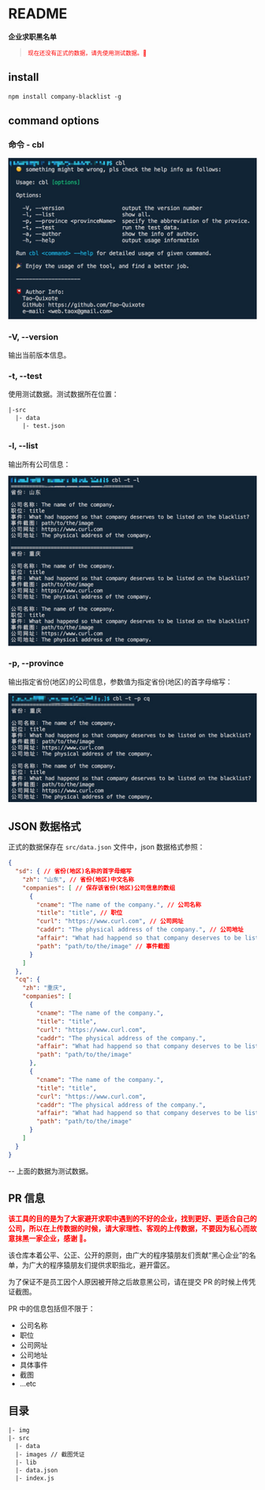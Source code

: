 # README

**企业求职黑名单**

> <small style="color: red;">现在还没有正式的数据，请先使用测试数据。🍖</small>

## install

```shell
npm install company-blacklist -g
```

## command options

### 命令 - cbl

![](./img/cmd.jpg)

### -V, --version

输出当前版本信息。

### -t, --test

使用测试数据。测试数据所在位置：

```
|-src
  |- data
    |- test.json
```

### -l, --list

输出所有公司信息：

![](./img/cmd-t-l.jpg)

### -p, --province

输出指定省份(地区)的公司信息，参数值为指定省份(地区)的首字母缩写：

![](./img/cmd-t-p.jpg)

## JSON 数据格式

正式的数据保存在 `src/data.json` 文件中，json 数据格式参照：

```json
{
  "sd": { // 省份(地区)名称的首字母缩写
    "zh": "山东", // 省份(地区)中文名称
    "companies": [ // 保存该省份(地区)公司信息的数组
      {
        "cname": "The name of the company.", // 公司名称
        "title": "title", // 职位
        "curl": "https://www.curl.com", // 公司网址
        "caddr": "The physical address of the company.", // 公司地址
        "affair": "What had happend so that company deserves to be listed on the blacklist?", // 导致该公司上榜的事件
        "path": "path/to/the/image" // 事件截图
      }
    ]
  },
  "cq": {
    "zh": "重庆",
    "companies": [
      {
        "cname": "The name of the company.",
        "title": "title",
        "curl": "https://www.curl.com",
        "caddr": "The physical address of the company.",
        "affair": "What had happend so that company deserves to be listed on the blacklist?",
        "path": "path/to/the/image"
      },
      {
        "cname": "The name of the company.",
        "title": "title",
        "curl": "https://www.curl.com",
        "caddr": "The physical address of the company.",
        "affair": "What had happend so that company deserves to be listed on the blacklist?",
        "path": "path/to/the/image"
      }
    ]
  }
}
```

-- 上面的数据为测试数据。

## PR 信息

**<span style="color: red;">该工具的目的是为了大家避开求职中遇到的不好的企业，找到更好、更适合自己的公司，所以在上传数据的时候，请大家理性、客观的上传数据，不要因为私心而故意抹黑一家企业，感谢 🙏。</span>**

该仓库本着公平、公正、公开的原则，由广大的程序猿朋友们贡献“黑心企业”的名单，为广大的程序猿朋友们提供求职指北，避开雷区。

为了保证不是员工因个人原因被开除之后故意黑公司，请在提交 PR 的时候上传凭证截图。

PR 中的信息包括但不限于：

* 公司名称
* 职位
* 公司网址
* 公司地址
* 具体事件
* 截图
* ...etc

## 目录

```
|- img
|- src
  |- data
  |- images // 截图凭证
  |- lib
  |- data.json
  |- index.js
```